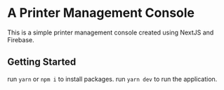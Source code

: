 # A Printer Management Console

This is a simple printer management console created using NextJS and Firebase.

## Getting Started

run `yarn` or `npm i` to install packages.
run `yarn dev` to run the application.
